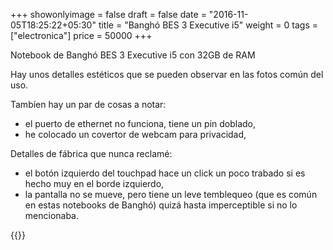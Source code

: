 +++
showonlyimage = false
draft = false
date = "2016-11-05T18:25:22+05:30"
title = "Banghó BES 3 Executive i5"
weight = 0
tags = ["electronica"]
price = 50000
+++

Notebook de Banghó BES 3 Executive i5 con 32GB de RAM


<!--more-->
Hay unos detalles estéticos que se pueden observar en las fotos común del uso.

Tambíen hay un par de cosas a notar:

- el puerto de ethernet no funciona, tiene un pin doblado,
- he colocado un covertor de webcam para privacidad,

Detalles de fábrica que nunca reclamé:

- el botón izquierdo del touchpad hace un click un poco trabado si es hecho muy en el borde izquierdo,
- la pantalla no se mueve, pero tiene un leve temblequeo (que es común en estas notebooks de Banghó) quizá hasta imperceptible si no lo mencionaba.

{{<photos>}}
